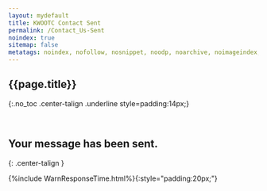 ```yaml
---
layout: mydefault
title: KWOOTC Contact Sent
permalink: /Contact_Us-Sent
noindex: true
sitemap: false
metatags: noindex, nofollow, nosnippet, noodp, noarchive, noimageindex, unavailable_after:1980-01-01
---
```

## {{page.title}}
{:.no_toc .center-talign .underline style=padding:14px;}

<br>

## **Your message has been sent.**
{: .center-talign }

{%include WarnResponseTime.html%}{:style="padding:20px;"}
